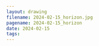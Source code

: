 ```yaml
---
layout: drawing
filename: 2024-02-15_horizon.jpg
pagename: 2024-02-15_horizon
date: 2024-02-15
tags:
---
```

